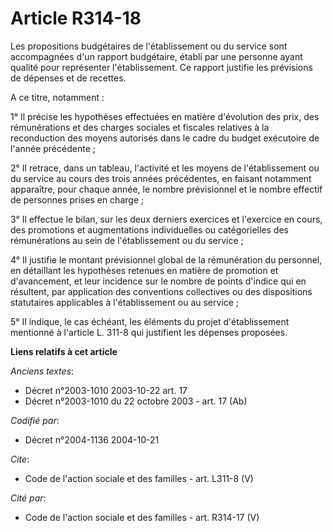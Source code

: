 # Article R314-18

Les propositions budgétaires de l'établissement ou du service sont accompagnées d'un rapport budgétaire, établi par une
personne ayant qualité pour représenter l'établissement. Ce rapport justifie les prévisions de dépenses et de recettes. 

A ce titre, notamment : 

1° Il précise les hypothèses effectuées en matière d'évolution des prix, des rémunérations et des charges sociales et
fiscales relatives à la reconduction des moyens autorisés dans le cadre du budget exécutoire de l'année précédente ; 

2° Il retrace, dans un tableau, l'activité et les moyens de l'établissement ou du service au cours des trois années
précédentes, en faisant notamment apparaître, pour chaque année, le nombre prévisionnel et le nombre effectif de personnes
prises en charge ; 

3° Il effectue le bilan, sur les deux derniers exercices et l'exercice en cours, des promotions et augmentations
individuelles ou catégorielles des rémunérations au sein de l'établissement ou du service ; 

4° Il justifie le montant prévisionnel global de la rémunération du personnel, en détaillant les hypothèses retenues en
matière de promotion et d'avancement, et leur incidence sur le nombre de points d'indice qui en résultent, par application
des conventions collectives ou des dispositions statutaires applicables à l'établissement ou au service ; 

5° Il indique, le cas échéant, les éléments du projet d'établissement mentionné à l'article L. 311-8 qui justifient les
dépenses proposées.

**Liens relatifs à cet article**

_Anciens textes_:

  - Décret n°2003-1010 2003-10-22 art. 17
  - Décret n°2003-1010 du 22 octobre 2003 - art. 17 (Ab)

_Codifié par_:

  - Décret n°2004-1136 2004-10-21

_Cite_:

  - Code de l'action sociale et des familles - art. L311-8 (V)

_Cité par_:

  - Code de l'action sociale et des familles - art. R314-17 (V)
